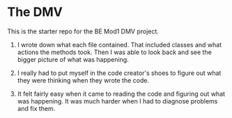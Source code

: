 # The DMV

This is the starter repo for the BE Mod1 DMV project.

1. I wrote down what each file contained.  That included classes and what actions the methods took.  Then I was able to look back and see the bigger picture of what was happening.

2. I really had to put myself in the code creator's shoes to figure out what they were thinking when they wrote the code.

3. It felt fairly easy when it came to reading the code and figuring out what was happening.  It was much harder when I had to diagnose problems and fix them.